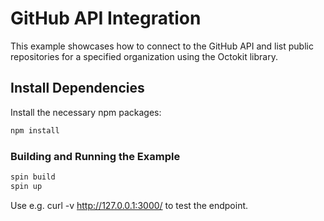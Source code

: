 # GitHub API Integration

This example showcases how to connect to the GitHub API and list public repositories for a specified organization using the Octokit library.

## Install Dependencies
Install the necessary npm packages:

```bash
npm install
```

### Building and Running the Example

```bash
spin build
spin up
```

Use e.g. curl -v http://127.0.0.1:3000/ to test the endpoint.